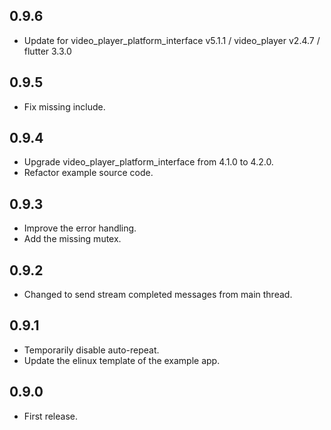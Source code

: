 ## 0.9.6
* Update for video_player_platform_interface v5.1.1 / video_player v2.4.7 / flutter 3.3.0

## 0.9.5
* Fix missing include.

## 0.9.4
* Upgrade video_player_platform_interface from 4.1.0 to 4.2.0.
* Refactor example source code.

## 0.9.3
* Improve the error handling.
* Add the missing mutex.

## 0.9.2
* Changed to send stream completed messages from main thread.

## 0.9.1
* Temporarily disable auto-repeat.
* Update the elinux template of the example app.

## 0.9.0
* First release.
